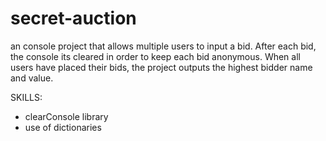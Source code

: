 # secret-auction
an console project that allows multiple users to input a bid. After each bid, the console its cleared in order to keep each bid anonymous. When all users have placed their bids, the project outputs the highest bidder name and value.

SKILLS:
  - clearConsole library
  - use of dictionaries

